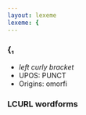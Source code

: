 ```yaml
---
layout: lexeme
lexeme: {
---
```


###  {₁

* _left curly bracket_
* UPOS:  PUNCT
* Origins: omorfi 


### LCURL wordforms


